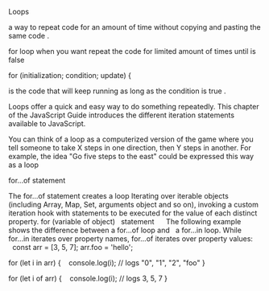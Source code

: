 Loops

a way to repeat code for an amount of time without copying and pasting the same code .

for loop when you want repeat the code for limited amount of times until is false

for (initialization; condition; update) {

is the code that will keep running as long as the condition is true .

Loops offer a quick and easy way to do something repeatedly. This chapter of the JavaScript Guide introduces the different iteration statements available to JavaScript.

You can think of a loop as a computerized version of the game where you tell someone to take X steps in one direction, then Y steps in another. For example, the idea "Go five steps to the east" could be expressed this way as a loop

for...of statement


The for...of statement creates a loop Iterating over iterable objects
(including Array, Map, Set, arguments object and so on), invoking a custom iteration
hook with statements to be executed for the value of each distinct property.
for (variable of object)
  statement
  
  The following example shows the difference between a for...of loop and
  a for...in loop. While for...in iterates over property names, for...of iterates over property values:
  
  const arr = [3, 5, 7];
arr.foo = 'hello';

for (let i in arr) {
   console.log(i); // logs "0", "1", "2", "foo"
}

for (let i of arr) {
   console.log(i); // logs 3, 5, 7
}








